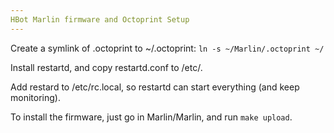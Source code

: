 ```yaml
---
HBot Marlin firmware and Octoprint Setup
---
```


Create a symlink of .octoprint to ~/.octoprint: `ln -s ~/Marlin/.octoprint ~/`

Install restartd, and copy restartd.conf to /etc/.

Add restard to /etc/rc.local, so restartd can start everything (and keep monitoring).

To install the firmware, just go in Marlin/Marlin, and run `make upload`.
